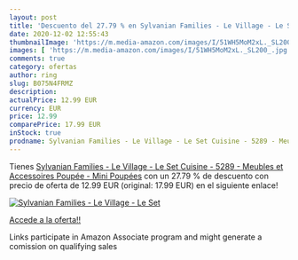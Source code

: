 ```yaml
---
layout: post
title: 'Descuento del 27.79 % en Sylvanian Families - Le Village - Le Set'
date: 2020-12-02 12:55:43
thumbnailImage: 'https://m.media-amazon.com/images/I/51WH5MoM2xL._SL200_.jpg'
images: [ 'https://m.media-amazon.com/images/I/51WH5MoM2xL._SL200_.jpg' ]
comments: true
category: ofertas
author: ring
slug: B075N4FRMZ
description:
actualPrice: 12.99 EUR
currency: EUR
price: 12.99
comparePrice: 17.99 EUR
inStock: true
prodname: Sylvanian Families - Le Village - Le Set Cuisine - 5289 - Meubles et Accessoires Poupée - Mini Poupées
---
```


Tienes [Sylvanian Families - Le Village - Le Set Cuisine - 5289 - Meubles et Accessoires Poupée - Mini Poupées](https://www.amazon.fr/dp/B075N4FRMZ/?tag=tolees0d-21) con un 27.79 % de descuento con precio de oferta de 12.99 EUR (original: 17.99 EUR) en el siguiente enlace!

[![Sylvanian Families - Le Village - Le Set](https://m.media-amazon.com/images/I/51WH5MoM2xL._SL200_.jpg)](https://www.amazon.fr/dp/B075N4FRMZ/?tag=tolees0d-21)

[Accede a la oferta!!](https://www.amazon.fr/dp/B075N4FRMZ/?tag=tolees0d-21)

Links participate in Amazon Associate program and might generate a comission on qualifying sales


